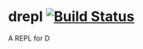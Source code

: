 drepl [![Build Status](https://travis-ci.org/drepl/drepl.png)](https://travis-ci.org/drepl/drepl)
=====

A REPL for D

